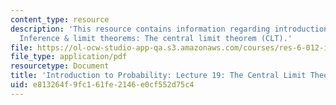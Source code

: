 ```yaml
---
content_type: resource
description: 'This resource contains information regarding introduction to probability:
  Inference & limit theorems: The central limit theorem (CLT).'
file: https://ol-ocw-studio-app-qa.s3.amazonaws.com/courses/res-6-012-introduction-to-probability-spring-2018/e813264f9fc161fe2146e0cf552d75c4_MITRES_6_012S18_L19AS.pdf
file_type: application/pdf
resourcetype: Document
title: 'Introduction to Probability: Lecture 19: The Central Limit Theorem (CLT)'
uid: e813264f-9fc1-61fe-2146-e0cf552d75c4
---
```

